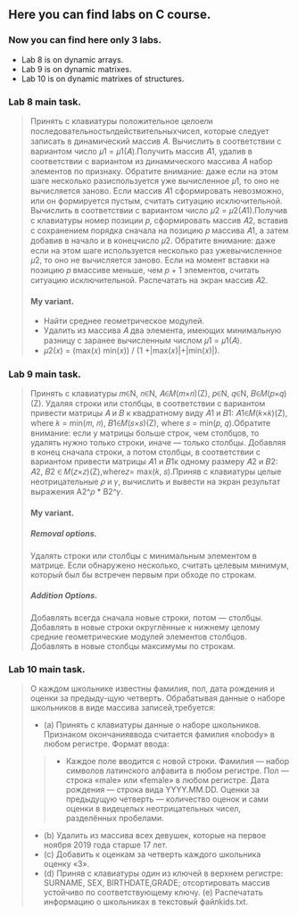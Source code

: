 ## Here you can find labs on C course.
### Now you can find here only 3 labs.
- Lab 8 is on dynamic arrays.
- Lab 9 is on dynamic matrixes.
- Lab 10 is on dynamic matrixes of structures.

### Lab 8 main task.
> Принять с клавиатуры положительное целое𝑛и последовательность𝑛действительныхчисел, которые следует записать в динамический массив 𝐴. Вычислить в соответствии с вариантом число 𝜇1 = 𝜇1(𝐴).Получить массив 𝐴1, удалив в соответствии с вариантом из динамического массива 𝐴 набор элементов по признаку. Обратите внимание: даже если на этом шаге несколько разиспользуется уже вычисленное 𝜇1, то оно не вычисляется заново. Если массив 𝐴1 сформировать невозможно, или он формируется пустым, считать ситуацию исключительной. Вычислить в соответствии с вариантом число 𝜇2 = 𝜇2(𝐴1).Получив с клавиатуры номер позиции 𝑝, сформировать массив 𝐴2, вставив с сохранением порядка сначала на позицию 𝑝 массива 𝐴1, а затем добавив в начало и в конецчисло 𝜇2. Обратите внимание: даже если на этом шаге используется несколько раз ужевычисленное 𝜇2, то оно не вычисляется заново. Если на момент вставки на позицию 𝑝 вмассиве меньше, чем 𝑝 + 1 элементов, считать ситуацию исключительной. Распечатать на экран массив 𝐴2.
> #### My variant.
> - Найти среднее геометрическое модулей.
> - Удалить из массива 𝐴 два элемента, имеющих минимальную разницу с заранее вычисленным числом 𝜇1 = 𝜇1(𝐴).
> - 𝜇2(𝑥) = (max(𝑥) min(𝑥)) / (1 +|max(𝑥)|+|min(𝑥)|).

### Lab 9 main task.
> Принять с клавиатуры 𝑚∈N, 𝑛∈N, 𝐴∈𝑀(𝑚×𝑛)(Z), 𝑝∈N, 𝑞∈N, 𝐵∈𝑀(𝑝×𝑞)(Z). Удаляя строки или столбцы, в соответствии с вариантом привести матрицы 𝐴 и 𝐵 к квадратному виду 𝐴1 и 𝐵1: 𝐴1∈𝑀(𝑘×𝑘)(Z), where 𝑘 = min(𝑚, 𝑛), 𝐵1∈𝑀(𝑠×𝑠)(Z), where 𝑠 = min(𝑝, 𝑞).Обратите внимание: если у матрицы больше строк, чем столбцов, то удалять нужно только строки, иначе — только столбцы. Добавляя в конец сначала строки, а потом столбцы, в соответствии с вариантом привести матрицы 𝐴1 и 𝐵1к одному размеру 𝐴2 и 𝐵2: 𝐴2, 𝐵2 ∈ 𝑀(𝑧×𝑧)(Z),where𝑧= max(𝑘, 𝑠).Приняв с клавиатуры целые неотрицательные 𝜌 и 𝛾, вычислить и вывести на экран результат выражения A2^𝜌 * B2^𝛾.
> #### My variant.
> ##### Removal options.
> Удалять строки или столбцы с минимальным элементом в матрице. Если обнаружено несколько, считать целевым минимум, который был бы встречен первым при обходе по строкам.
> ##### Addition Options.
> Добавлять всегда сначала новые строки, потом — столбцы. Добавлять в новые строки округлённые к нижнему целому средние геометрические модулей элементов столбцов. Добавлять в новые столбцы максимумы по строкам.

### Lab 10 main task.
> О каждом школьнике известны фамилия, пол, дата рождения и оценки за предыду-щую четверть. Обрабатывая данные о наборе школьников в виде массива записей,требуется:
> - (a) Принять с клавиатуры данные о наборе школьников. Признаком окончанияввода считается фамилия «nobody» в любом регистре. Формат ввода: 
>> - Каждое поле вводится с новой строки.
>> Фамилия — набор символов латинского алфавита в любом регистре.
>> Пол — строка «male» или «female» в любом регистре.
>> Дата рождения — строка вида YYYY.MM.DD.
>> Оценки за предыдущую четверть — количество оценок и сами оценки в видецелых неотрицательных чисел, разделённых пробелами.
> - (b) Удалить из массива всех девушек, которые на первое ноября 2019 года старше 17 лет.
> - (c) Добавить к оценкам за четверть каждого школьника оценку «3».
> - (d) Приняв с клавиатуры один из ключей в верхнем регистре: SURNAME, SEX, BIRTHDATE,GRADE; отсортировать массив устойчиво по соответствующему ключу.
> (e) Распечатать информацию о школьниках в текстовый файлkids.txt.